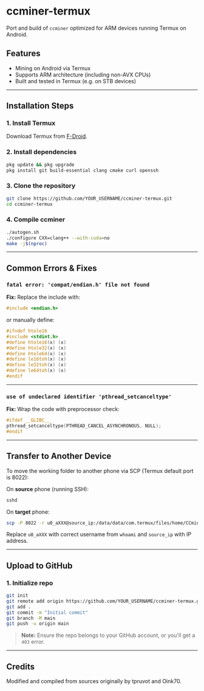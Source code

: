 
# ccminer-termux

Port and build of `ccminer` optimized for ARM devices running Termux on Android.

## Features

- Mining on Android via Termux
- Supports ARM architecture (including non-AVX CPUs)
- Built and tested in Termux (e.g. on STB devices)

---

## Installation Steps

### 1. Install Termux

Download Termux from [F-Droid](https://f-droid.org/packages/com.termux/).

### 2. Install dependencies

```bash
pkg update && pkg upgrade
pkg install git build-essential clang cmake curl openssh
```

### 3. Clone the repository

```bash
git clone https://github.com/YOUR_USERNAME/ccminer-termux.git
cd ccminer-termux
```

### 4. Compile ccminer

```bash
./autogen.sh
./configure CXX=clang++ --with-cuda=no
make -j$(nproc)
```

---

## Common Errors & Fixes

### `fatal error: 'compat/endian.h' file not found`

**Fix:** Replace the include with:

```cpp
#include <endian.h>
```

or manually define:

```cpp
#ifndef htole16
#include <stdint.h>
#define htole16(x) (x)
#define htole32(x) (x)
#define htole64(x) (x)
#define le16toh(x) (x)
#define le32toh(x) (x)
#define le64toh(x) (x)
#endif
```

---

### `use of undeclared identifier 'pthread_setcanceltype'`

**Fix:** Wrap the code with preprocessor check:

```cpp
#ifdef __GLIBC__
pthread_setcanceltype(PTHREAD_CANCEL_ASYNCHRONOUS, NULL);
#endif
```

---

## Transfer to Another Device

To move the working folder to another phone via SCP (Termux default port is 8022):

On **source** phone (running SSH):

```bash
sshd
```

On **target** phone:

```bash
scp -P 8022 -r u0_aXXX@source_ip:/data/data/com.termux/files/home/CCminer-ARM-optimized ~/
```

Replace `u0_aXXX` with correct username from `whoami` and `source_ip` with IP address.

---

## Upload to GitHub

### 1. Initialize repo

```bash
git init
git remote add origin https://github.com/YOUR_USERNAME/ccminer-termux.git
git add .
git commit -m "Initial commit"
git branch -M main
git push -u origin main
```

> **Note:** Ensure the repo belongs to your GitHub account, or you'll get a `403` error.

---

## Credits

Modified and compiled from sources originally by tpruvot and Oink70.
